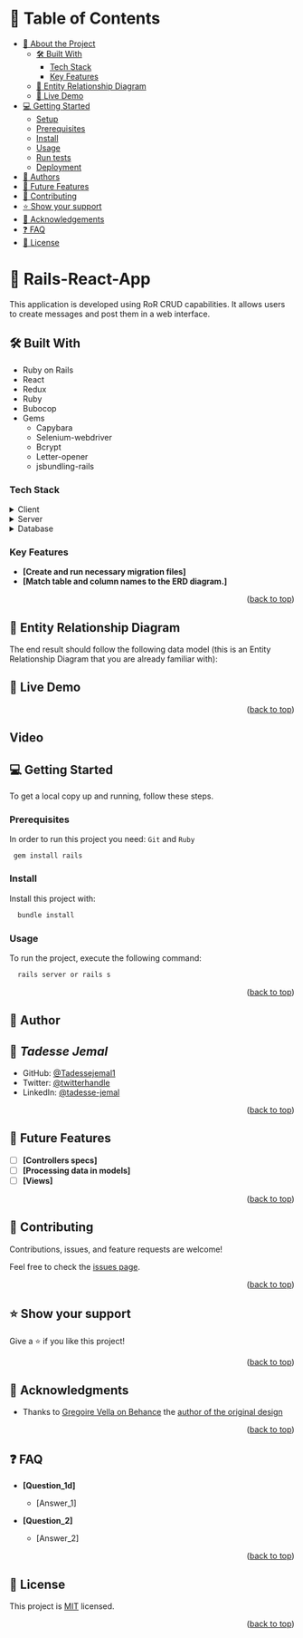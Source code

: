 <!-- TABLE OF CONTENTS -->

# 📗 Table of Contents

- [📖 About the Project](#about-project)
  - [🛠 Built With](#built-with)
    - [Tech Stack](#tech-stack)
    - [Key Features](#key-features)
  - [:card_index: Entity Relationship Diagram](#er-diagram)
  - [🚀 Live Demo](#live-demo)
- [💻 Getting Started](#getting-started)
  - [Setup](#setup)
  - [Prerequisites](#prerequisites)
  - [Install](#install)
  - [Usage](#usage)
  - [Run tests](#run-tests)
  - [Deployment](#triangular_flag_on_post-deployment)
- [👥 Authors](#authors)
- [🔭 Future Features](#future-features)
- [🤝 Contributing](#contributing)
- [⭐️ Show your support](#support)
- [🙏 Acknowledgements](#acknowledgements)
- [❓ FAQ](#faq)
- [📝 License](#license)

<!-- PROJECT DESCRIPTION -->

# 📖 Rails-React-App
This application is developed using RoR CRUD capabilities. It allows users to create messages and post them in a web interface. 

## 🛠 Built With <a name="built-with"></a>

- Ruby on Rails
- React
- Redux
- Ruby
- Bubocop
- Gems
  - Capybara
  - Selenium-webdriver
  - Bcrypt
  - Letter-opener
  - jsbundling-rails

### Tech Stack <a name="tech-stack"></a>

<details>
  <summary>Client</summary>
  <ul>
    <li>HTML, CSS</li>
    <li>JavaScript</li>
  </ul>
</details>

<details>
  <summary>Server</summary>
  <ul>
    <li>Ruby on Rails</li>
  </ul>
</details>

<details>
<summary>Database</summary>
  <ul>
    <li><a href="https://www.postgresql.org/">PostgreSQL</a></li>
  </ul>
</details>

<!-- Features -->

### Key Features <a name="key-features"></a>

- **[Create and run necessary migration files]**
- **[Match table and column names to the ERD diagram.]**

<p align="right">(<a href="#readme-top">back to top</a>)</p>

<!-- ER DIAGRAM-->

## :card_index: Entity Relationship Diagram <a name="er-diagram"></a>

The end result should follow the following data model (this is an Entity Relationship Diagram that you are already familiar with):

<!-- LIVE DEMO -->

## 🚀 Live Demo <a name="live-demo"></a>

<p align="right">(<a href="#readme-top">back to top</a>)</p>

## Video
<!-- GETTING STARTED -->

## 💻 Getting Started <a name="getting-started"></a>

To get a local copy up and running, follow these steps.

### Prerequisites

In order to run this project you need:
`Git` and `Ruby`

```
 gem install rails
```

### Install

Install this project with:

```sh
  bundle install
```

### Usage

To run the project, execute the following command:

```sh
  rails server or rails s
```

<p align="right">(<a href="#readme-top">back to top</a>)</p>

<!-- AUTHORS -->

## 👥 Author <a name="author"></a>

## 👤 *Tadesse Jemal*

- GitHub: [@Tadessejemal1](https://github.com/Tadessejemal1)
- Twitter: [@twitterhandle](https://twitter.com/tadesse)
- LinkedIn: [@tadesse-jemal](https://linkedin.com/in/tadesse-jemal)

<p align="right">(<a href="#readme-top">back to top</a>)</p>

<!-- FUTURE FEATURES -->

## 🔭 Future Features <a name="future-features"></a>

- [ ] **[Controllers specs]**
- [ ] **[Processing data in models]**
- [ ] **[Views]**

<p align="right">(<a href="#readme-top">back to top</a>)</p>

<!-- CONTRIBUTING -->

## 🤝 Contributing <a name="contributing"></a>

Contributions, issues, and feature requests are welcome!

Feel free to check the [issues page](../../issues/).

<p align="right">(<a href="#readme-top">back to top</a>)</p>

<!-- SUPPORT -->

## ⭐️ Show your support <a name="support"></a>

Give a ⭐️ if you like this project!

<p align="right">(<a href="#readme-top">back to top</a>)</p>

<!-- ACKNOWLEDGEMENTS -->

## 🙏 Acknowledgments <a name="acknowledgements"></a>
  - Thanks to [Gregoire Vella on Behance](https://www.behance.net/gregoirevella) the [author of the original design](https://www.behance.net/gallery/19759151/Snapscan-iOs-design-and-branding?tracking_source=)
<p align="right">(<a href="#readme-top">back to top</a>)</p>

<!-- FAQ (optional) -->

## ❓ FAQ <a name="faq"></a>

- **[Question_1d]**

  - [Answer_1]

- **[Question_2]**

  - [Answer_2]

<p align="right">(<a href="#readme-top">back to top</a>)</p>

<!-- LICENSE -->

## 📝 License <a name="license"></a>

This project is [MIT](./MIT.md) licensed.

<p align="right">(<a href="#readme-top">back to top</a>)</p>

